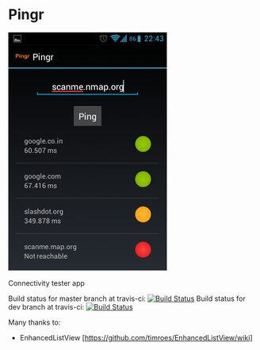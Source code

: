 Pingr
=====
![Ping details](Pingr.png "Ping activity screenshot")

Connectivity tester app

Build status for master branch at travis-ci: [![Build Status](https://travis-ci.org/deepankarb/Pingr.png?branch=master)](https://travis-ci.org/deepankarb/Pingr)
Build status for dev 	branch at travis-ci: [![Build Status](https://travis-ci.org/deepankarb/Pingr.png?branch=dev)](https://travis-ci.org/deepankarb/Pingr)

Many thanks to:

 * EnhancedListView [https://github.com/timroes/EnhancedListView/wiki]
